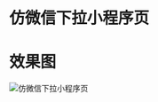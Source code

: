 # 仿微信下拉小程序页

# 效果图
![仿微信下拉小程序页](https://raw.githubusercontent.com/butuink/xialaminiapp/main/Record_2024-08-20-15-38-55_4e465ece3097e4a4b40fc3431ab553e0.gif)
